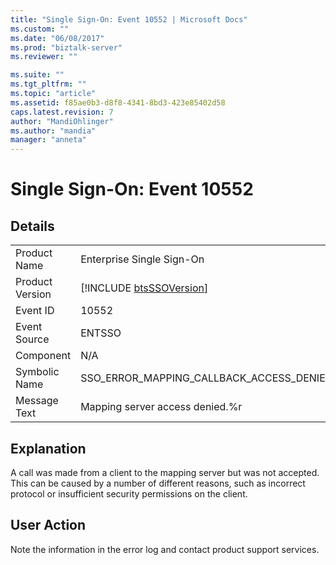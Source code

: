 ```yaml
---
title: "Single Sign-On: Event 10552 | Microsoft Docs"
ms.custom: ""
ms.date: "06/08/2017"
ms.prod: "biztalk-server"
ms.reviewer: ""

ms.suite: ""
ms.tgt_pltfrm: ""
ms.topic: "article"
ms.assetid: f85ae0b3-d8f8-4341-8bd3-423e85402d58
caps.latest.revision: 7
author: "MandiOhlinger"
ms.author: "mandia"
manager: "anneta"
---
```

# Single Sign-On: Event 10552
## Details  
  
|                 |                                                             |
|-----------------|-------------------------------------------------------------|
|  Product Name   |                  Enterprise Single Sign-On                  |
| Product Version | [!INCLUDE [btsSSOVersion](../includes/btsssoversion-md.md)] |
|    Event ID     |                            10552                            |
|  Event Source   |                           ENTSSO                            |
|    Component    |                             N/A                             |
|  Symbolic Name  |          SSO_ERROR_MAPPING_CALLBACK_ACCESS_DENIED           |
|  Message Text   |               Mapping server access denied.%r               |
  
## Explanation  
 A call was made from a client to the mapping server but was not accepted. This can be caused by a number of different reasons, such as incorrect protocol or insufficient security permissions on the client.  
  
## User Action  
 Note the information in the error log and contact product support services.